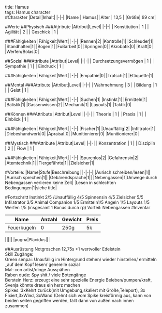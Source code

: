 title: Hamus  
tags: Hamus character  
#Charakter
|Detail|Inhalt|
|-|-|
|Name | Hamus|
|Alter | 13,5 |
|Größe| 99 cm|


#Werte
##Physisch
###Attribute
|Attribut|Level|
|-|-|
| Konstitution | 1 |
| Agilität | 2 |
| Geschick | 1 |

###Fähigkeiten
|Fähigkeit|Wert|
|-|-|
|Rennen|2|
|Kontrolle|1|
|Schleuder|1|
|Standhalten|1|
|Bogen|1|
|Fußarbeit|0|
|Springen|0|
|Akrobatik|0|
|Kraft|0|
|Werfen/Bolas|0|

##Sozial
###Attribute 
|Attribut|Level|
|-|-|
| Durchsetzungsvermögen | 1 |
| Sympathie | 1 |
| Eindruck | 1 |


###Fähigkeiten
|Fähigkeit|Wert|
|-|-|
|Empathie|0|
|Tratsch|1|
|Ettiquette|1|


##Mental
###Attribute 
|Attribut|Level|
|-|-|
| Wahrnehmung | 3 |
| Bildung | 1 |
| Geist | 1 |


###Fähigkeiten
|Fähigkeit|Wert|
|-|-|
|Suchen|1|
|Instinkt|1|
|Ermitteln|1|
|Balistik|1|
|Gassenwissen|2|
|Mechanik|1|
|Layouts|1|
|Taktik|0|

##Können
###Attribute 
|Attribut|Level|
|-|-|
| Theorie | 1 |
| Praxis | 1 |
| Einblick | 1 |

###Fähigkeiten
|Fähigkeit|Wert|
|-|-|
|Fischer|1|
|Unauffällig|2|
|Infiltrator|1|
|Diebeshandwerk|0|
|Apraisal|0|
|Munitionierer|0|
|Munitionierer|0|


##Mystisch
###Attribute 
|Attribut|Level|
|-|-|
| Konzentration | 1 |
| Disziplin | 2 |
| Flow | 1 |


###Fähigkeiten
|Fähigkeit|Wert|
|-|-|
|Spurenlos|2|
|Gefahrensin|2|
|Atemtechnik|1|
|Tiergefährte|1|
|Zielsicher|1|

#Vorteile:
|Name|Stufe|Beschreibung|
|-|-|-|
|Aurisch schreiben/lesen|1||
|Aurisch sprechen|1||
|Gebärendsprache|1||
|Nebengassen|1|Umwege durch Nebengassen verlieren keine Zeit|
|Lesen in schlechten Bedingungen|1|siehe title|

#Fortschritt
Instinkt 2/5 /Unauffällig 4/5 Spinnensin 4/5 Zielsicher 5/5 Infilatrator 3/5 Animal Companion 1/5 Ermitteln1/5 Angeln 1/5 Layouts 1/5 Werfen 1/5
(insgesamt 1 Bonus durch rp) Vorteil: Nebengassen 
#Inventar


|Name|Anzahl|Gewicht|Preis|
|-|-|-|-|
|Feuerkugeln|0|250g|5k|

|||||
|pugna|Placidus|||


##Ausrüstung
Notgroschen 12,75s +1 wertvoller Edelstein  
Skill Zugänge:  
Green senpai: Unaufällig im Hintergrund stehen/ wieder hinstellen/ ermitteln _auf dem Kopf lesen/ generelle sozial  
Mal: con artist/dinge Ausspähen  
Raben dude: Spy shit / viele Botengänge   
Berstein Herz: erzeugt eine sehr spezielle Energie Beleben/pumpen/kraft, Svenja könnte draus ein herz machen  
Spikes :3xKehrt zurück(mit Umgebung,skaliert mit Größe,Teleport), 3x Fixiert,3xWind, 3xWand (Dehnt sich vom Spike kreisförmig aus, kann von beiden seiten gegriffen werden, fällt dann von außen nach innen zusammen)  





